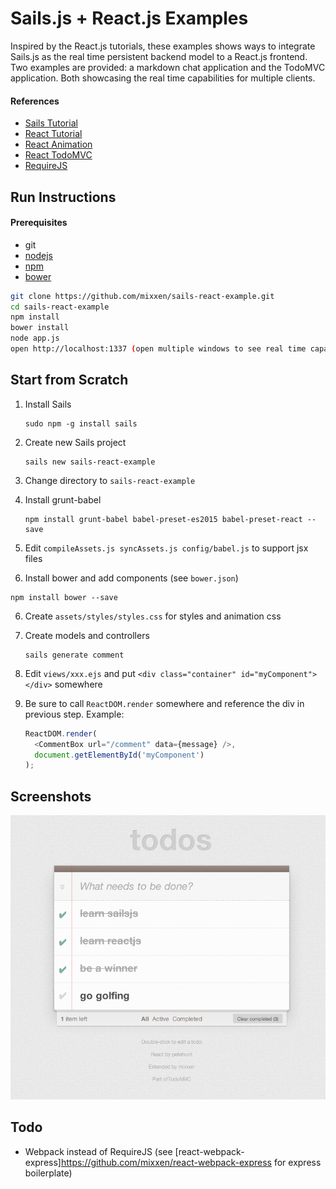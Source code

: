 # Sails.js + React.js Examples

Inspired by the React.js tutorials, these examples shows ways to integrate Sails.js as the real time persistent backend model to a React.js frontend. 
Two examples are provided: a markdown chat application and the TodoMVC application. Both showcasing the real time capabilities for multiple clients.

#### References
* [Sails Tutorial](https://www.youtube.com/watch?v=uxojCaDSyZA)
* [React Tutorial](http://facebook.github.io/react/docs/tutorial.html)
* [React Animation](http://facebook.github.io/react/docs/animation.html)
* [React TodoMVC](https://github.com/tastejs/todomvc/tree/gh-pages/architecture-examples/react)
* [RequireJS](http://requirejs.org/)

## Run Instructions

#### Prerequisites
* git
* [nodejs](http://nodejs.org)
* [npm](http://npmjs.org)
* [bower](http://bower.io)


```bash
git clone https://github.com/mixxen/sails-react-example.git
cd sails-react-example
npm install
bower install
node app.js
open http://localhost:1337 (open multiple windows to see real time capabilities of Sailsjs)
```

## Start from Scratch
1. Install Sails

   ```
   sudo npm -g install sails
   ```

2. Create new Sails project

   ```
   sails new sails-react-example
   ```

3. Change directory to ```sails-react-example```

4. Install grunt-babel

   ```
   npm install grunt-babel babel-preset-es2015 babel-preset-react --save
   ```

4. Edit ```compileAssets.js syncAssets.js config/babel.js``` to support jsx files

5. Install bower and add components (see ```bower.json```)

  ```
  npm install bower --save
  ```

6. Create ```assets/styles/styles.css``` for styles and animation css 

7. Create models and controllers

   ```
   sails generate comment
   ```
8. Edit ```views/xxx.ejs``` and put ```<div class="container" id="myComponent"></div>``` somewhere

9. Be sure to call ```ReactDOM.render``` somewhere and reference the div in previous step. Example:

   ```javascript
   ReactDOM.render(
     <CommentBox url="/comment" data={message} />,
     document.getElementById('myComponent')
   );
   ```

## Screenshots

![alt tag](todosmvc.png)

## Todo

* Webpack instead of RequireJS (see [react-webpack-express]https://github.com/mixxen/react-webpack-express for express boilerplate)

